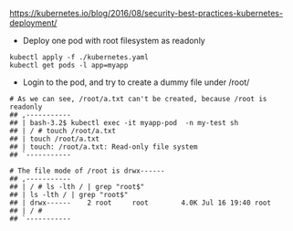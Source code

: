 https://kubernetes.io/blog/2016/08/security-best-practices-kubernetes-deployment/

- Deploy one pod with root filesystem as readonly
```
kubectl apply -f ./kubernetes.yaml
kubectl get pods -l app=myapp
```

- Login to the pod, and try to create a dummy file under /root/
```
# As we can see, /root/a.txt can't be created, because /root is readonly
## ,-----------
## | bash-3.2$ kubectl exec -it myapp-pod  -n my-test sh
## | / # touch /root/a.txt
## | touch /root/a.txt
## | touch: /root/a.txt: Read-only file system
## `-----------

# The file mode of /root is drwx------
## ,-----------
## | / # ls -lth / | grep "root$"
## | ls -lth / | grep "root$"
## | drwx------    2 root     root        4.0K Jul 16 19:40 root
## | / # 
## `-----------
```
